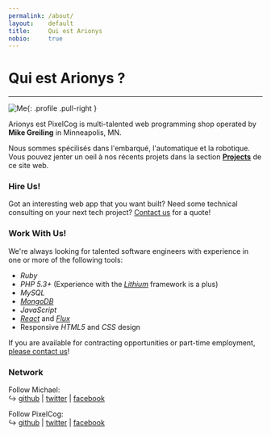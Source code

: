 ```yaml
---
permalink: /about/
layout:    default
title:     Qui est Arionys
nobio:     true
---
```


# Qui est Arionys ?
-------------------

![Me](http://www.gravatar.com/avatar/33f90637d77f8d4da67faafd3af6597e?s=200){: .profile .pull-right }

Arionys est PixelCog is multi-talented web programming shop operated by **Mike Greiling** in Minneapolis, MN.

Nous sommes spécilisés dans l'embarqué, l'automatique et la robotique.  Vous pouvez jenter un oeil à nos récents projets dans la section **[Projects](/projects/)** de ce site web.

### Hire Us!

Got an interesting web app that you want built? Need some technical consulting on your next tech project?  [Contact us](/contact/) for a quote!

### Work With Us!

We're always looking for talented software engineers with experience in one or more of the following tools:

* _Ruby_
* _PHP 5.3+_ (Experience with the _[Lithium](http://lithify.me/)_ framework is a plus)
* _MySQL_
* _[MongoDB](http://www.mongodb.org/)_
* _JavaScript_
* _[React](http://facebook.github.io/react/)_ and _[Flux](http://facebook.github.io/flux/)_
* Responsive _HTML5_ and _CSS_ design

If you are available for contracting opportunities or part-time employment, [please contact us](/contact/)!

### Network

Follow Michael:  
↪ [github](http://github.com/mikegreiling) | [twitter](http://twitter.com/mikegreiling) | [facebook](http://facebook.com/mike.greiling)  

Follow PixelCog:  
↪ [github](http://github.com/pixelcog) | [twitter](http://twitter.com/pixelcog) | [facebook](http://facebook.com/pixelcog)
